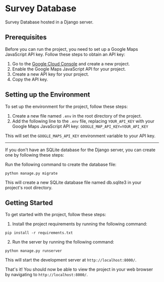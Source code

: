 # Survey Database
Survey Database hosted in a Django server.

## Prerequisites

Before you can run the project, you need to set up a Google Maps JavaScript API key. Follow these steps to obtain an API key:

1. Go to the [Google Cloud Console](https://console.cloud.google.com/) and create a new project.
2. Enable the Google Maps JavaScript API for your project.
3. Create a new API key for your project.
4. Copy the API key.

## Setting up the Environment

To set up the environment for the project, follow these steps:

1. Create a new file named `.env` in the root directory of the project.
2. Add the following line to the `.env` file, replacing `YOUR_API_KEY` with your Google Maps JavaScript API key:
```GOOGLE_MAP_API_KEY=YOUR_API_KEY```

This will set the `GOOGLE_MAPS_API_KEY` environment variable to your API key.

___

If you don't have an SQLite database for the Django server, you can create one by following these steps:

Run the following command to create the database file:

```python manage.py migrate```

This will create a new SQLite database file named db.sqlite3 in your project's root directory.


## Getting Started

To get started with the project, follow these steps:


1. Install the project requirements by running the following command:

```pip install -r requirements.txt```

2. Run the server by running the following command:

```python manage.py runserver```

This will start the development server at `http://localhost:8000/`.

That's it! You should now be able to view the project in your web browser by navigating to `http://localhost:8000/`.

